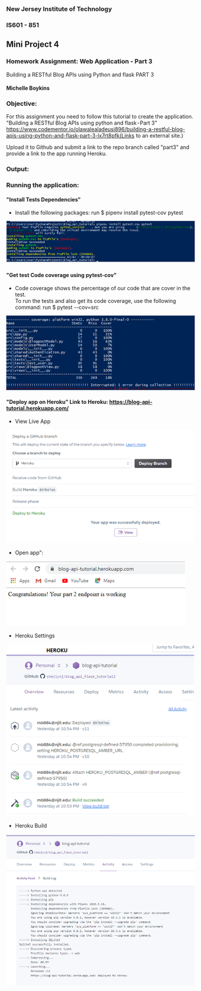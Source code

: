 ### New Jersey Institute of Technology
### IS601 - 851
## Mini Project 4
### Homework Assignment:  Web Application - Part 3
Building a RESTful Blog APIs using Python and flask  PART 3
#### Michelle Boykins


### Objective:

For this assignment you need to follow this tutorial to create the application.
"Building a RESTful Blog APIs using python and flask - Part 3"
https://www.codementor.io/olawalealadeusi896/building-a-restful-blog-apis-using-python-and-flask-part-3-lx7rt8pfk(Links to an external site.)

Upload it to Github and submit a link to the repo branch called "part3" and provide a link to the app running Heroku.


### Output:
### Running the application:

#### "Install Tests Dependencies"    
* Install the following packages:  run  $ pipenv install pytest-cov pytest   

![](https://github.com/shellynj/blog_api_flask_tutorial2/blob/master/src/images/5installation_pipenv_install_pytest_cov_pytest.png)



#### "Get test Code coverage using pytest-cov"  
* Code coverage shows the percentage of our code that are cover in the test.  
To run the tests and also get its code coverage, use the following command: run $ pytest --cov=src  

![](https://github.com/shellynj/blog_api_flask_tutorial2/blob/master/src/images/6pytest--cov_src.png)



#### "Deploy app on Heroku"  Link to Heroku: https://blog-api-tutorial.herokuapp.com/ 
* View Live App  

![](https://github.com/shellynj/blog_api_flask_tutorial2/blob/master/src/images/7deployheroku.png)


* Open app":    

![](https://github.com/shellynj/blog_api_flask_tutorial2/blob/master/src/images/8deployheroku_open_app.png)

* Heroku Settings  

![](https://github.com/shellynj/blog_api_flask_tutorial2/blob/master/src/images/9heroku_settings.png)


* Heroku Build

![](https://github.com/shellynj/blog_api_flask_tutorial2/blob/master/src/images/10heroku_Build_log.png)



